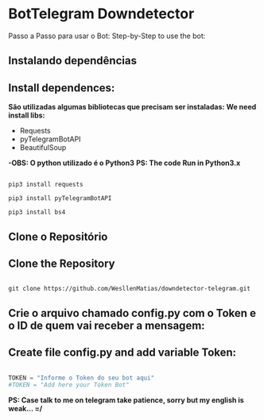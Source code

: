 # BotTelegram Downdetector


Passo a Passo para usar o Bot:
Step-by-Step to use the bot:

## Instalando dependências
## Install dependences:

__São utilizadas algumas bibliotecas que precisam ser instaladas:__
__We need install libs:__

- Requests
- pyTelegramBotAPI
- BeautifulSoup

__-OBS: O python utilizado é o Python3__
__PS: The code Run in Python3.x__

```shellscript

pip3 install requests

pip3 install pyTelegramBotAPI

pip3 install bs4

```

## Clone o Repositório
## Clone the Repository

```shellscript

git clone https://github.com/WesllenMatias/downdetector-telegram.git

```
## Crie o arquivo chamado **config.py** com o Token e o ID de quem vai receber a mensagem:
## Create file **config.py** and add variable Token:

```Python

TOKEN = "Informe o Token do seu bot aqui"
#TOKEN = "Add here your Token Bot"
```


__PS: Case talk to me on telegram take patience, sorry but my english is weak... =/__